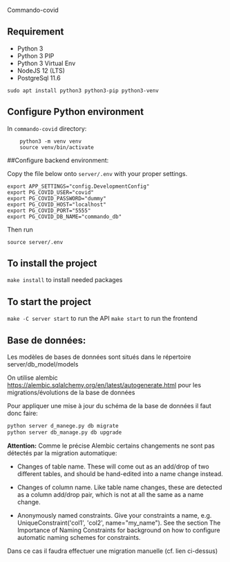 Commando-covid

## Requirement

- Python 3
- Python 3 PIP
- Python 3 Virtual Env
- NodeJS 12 (LTS)
- PostgreSql 11.6

`sudo apt install python3 python3-pip python3-venv`

## Configure Python environment

In `commando-covid` directory:

```
    python3 -m venv venv
    source venv/bin/activate
```

##Configure backend environment:

Copy the file below onto ```server/.env``` with your proper settings.

```shell script
export APP_SETTINGS="config.DevelopmentConfig"
export PG_COVID_USER="covid"
export PG_COVID_PASSWORD="dummy"
export PG_COVID_HOST="localhost"
export PG_COVID_PORT="5555"
export PG_COVID_DB_NAME="commando_db"
```

Then run

```shell script
source server/.env
```


## To install the project

`make install` to install needed packages

## To start the project

`make -C server start` to run the API
`make start` to run the frontend


## Base de données:

Les modèles de bases de données sont situés dans le répertoire server/db_model/models

On utilise alembic https://alembic.sqlalchemy.org/en/latest/autogenerate.html pour les migrations/évolutions de la base de données  

Pour appliquer une mise à jour du schéma de la base de données il faut donc faire:

```bash
python server d_manege.py db migrate
python server db_manage.py db upgrade
```

**Attention:** Comme le précise Alembic certains changements ne sont pas détectés par la migration automatique:
*  Changes of table name. These will come out as an add/drop of two different tables, and should be hand-edited into a name change instead.

*  Changes of column name. Like table name changes, these are detected as a column add/drop pair, which is not at all the same as a name change.

*  Anonymously named constraints. Give your constraints a name, e.g. UniqueConstraint('col1', 'col2', name="my_name"). See the section The Importance of Naming Constraints for background on how to configure automatic naming schemes for constraints.


Dans ce cas il faudra effectuer une migration manuelle (cf. lien ci-dessus)
